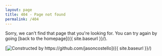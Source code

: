 ```yaml
---
layout: page
title: 404 - Page not found
permalink: /404
---
```


Sorry, we can't find that page that you're looking for. You can try again by going [back to the homepage]({{ site.baseurl }}/).

[<img src="{{ site.baseurl }}/images/404.jpg" alt="Constructed by https://github.com/jasoncostello" style="max-width: 45vw; margin-left: auto; margin-right: auto;"/>]({{ site.baseurl }}/)
